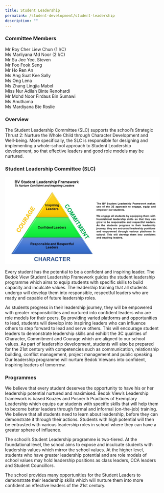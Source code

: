 ```yaml
---
title: Student Leadership
permalink: /student-development/student-leadership
description: ""
---
```

### Committee Members

Mr Roy Cher Liew Chun (1 I/C) <br>
Ms Marliyana Md Noor (2 I/C) <br>
Mr Su Jee Yee, Steven <br>
Mr Foo Fook Seng <br>
Mr Ho Ren An <br>
Ms Ang Suat Kee Sally <br>
Ms Ong Lena <br>
Ms Zhang Lingjia Mabel <br>
Miss Nur Adilah Binte Renohardi <br>
Mr Mohd Noor Firdaus Bin Sumawi <br>
Ms Anuthama <br>
Ms Mardiyana Bte Roslie

### Overview

The Student Leadership Committee (SLC) supports the school’s Strategic Thrust 2: Nurture the Whole Child through Character Development and Well-being. More specifically, the SLC is responsible for designing and implementing a whole-school approach to Student Leadership development, so that effective leaders and good role models may be nurtured.

### Student Leadership Committee (SLC)

![Student Leadership Committee (SLC)](/images/Student%20Leadership%20Structure.jpg)

Every student has the potential to be a confident and inspiring leader. The Bedok View Student Leadership Framework guides the student leadership programme which aims to equip students with specific skills to build capacity and inculcate values. The leadership training that all students undergo will develop them into responsible, respectful leaders who are ready and capable of future leadership roles. 

As students progress in their leadership journey, they will be empowered with greater responsibilities and nurtured into confident leaders who are role models for their peers. By providing varied platforms and opportunities to lead, students will develop into inspiring leaders who can influence others to step forward to lead and serve others. This will encourage student leaders to demonstrate leadership skills and exhibit the 3C qualities of Character, Commitment and Courage which are aligned to our school values. As part of leadership development, students will also be prepared for the 21st century with competencies such as communication, relationship building, conflict management, project management and public speaking. Our leadership programme will nurture Bedok Viewans into confident, inspiring leaders of tomorrow.


### Programmes

We believe that every student deserves the opportunity to have his or her leadership potential nurtured and maximised. Bedok View’s Leadership framework is based Kouzes and Posner 5 Practices of Exemplary Leadership which equips our students with specific skills that will help them to become better leaders through formal and informal (on-the-job) training. We believe that all students need to learn about leadership, before they can demonstrate it through their actions. Students with high potential will then be entrusted with various leadership roles in school where they can have a greater sphere of influence.

The school’s Student Leadership programme is two-tiered. At the foundational level, the school aims to expose and inculcate students with leadership values which mirror the school values. At the higher level, students who have greater leadership potential and are role models of school values may hold leadership positions as class leaders, CCA leaders and Student Councillors.

The school provides many opportunities for the Student Leaders to demonstrate their leadership skills which will nurture them into more confident an effective leaders of the 21st century.
